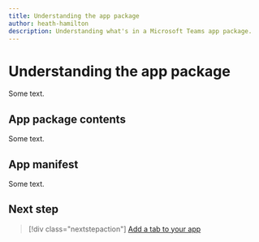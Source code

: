 ```yaml
---
title: Understanding the app package
author: heath-hamilton
description: Understanding what's in a Microsoft Teams app package.
---
```

# Understanding the app package

Some text.

## App package contents

Some text.

## App manifest

Some text.

## Next step

> [!div class="nextstepaction"]
> [Add a tab to your app](../build-your-first-app/add-tab.md)
